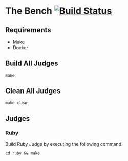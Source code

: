 # The Bench [![Build Status](https://travis-ci.org/mrrusof/the-bench.svg?branch=master)](https://travis-ci.org/mrrusof/the-bench)

## Requirements

- Make
- Docker

## Build All Judges

```
make
```
## Clean All Judges

```
make clean
```

## Judges

### Ruby

Build Ruby Judge by executing the following command.

```
cd ruby && make
```